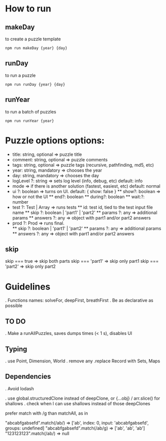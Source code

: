 # How to run

## makeDay

to create a puzzle template 

    npm run makeDay {year} {day}

## runDay

to run a puzzle

    npm run runDay {year} {day}

## runYear

to run a batch of puzzles

    npm run runYear {year}

# Puzzle options options: 
* title: string, optional => puzzle title
* comment: string, optional => puzzle comments
* tags: string, optional => puzzle tags (recursive, pathfinding, md5, etc)
* year: string, mandatory => chooses the year 
* day: string, mandatory => chooses the day 
* logLevel ?: string => sets log level (info, debug, etc) default: info
* mode => if there is another solution (fastest, easiest, etc) default: normal 
* ui ?: boolean => turns on UI. default: { show: false }
** show?: boolean => how or not the UI
** end?: boolean
** during?: boolean
** wait:?: number
* test ?: Test | Array<Test> => runs tests
** id: test id, tied to the test input file name
** skip ?: boolean | 'part1' | 'part2'
** params ?: any => additional params
** answers ?: any => object with part1 and/or part2 answers
* prod ?: Prod => runs final.  
** skip ?: boolean | 'part1' | 'part2'
** params ?: any => additional params
** answers ?: any => object with part1 and/or part2 answers

## skip

skip === true => skip both parts
skip === 'part1' => skip only part1
skip === 'part2' => skip only part2

# Guidelines

. Functions names: solveFor, deepFirst, breathFirst
. Be as declarative as possible

## TO DO

. Make a runAllPuzzles, saves dumps times (< 1 s), disables UI

## Typing
. use Point, Dimension, World
. remove any
.replace Record with Sets, Maps

## Dependencies

. Avoid lodash

. use global.structuredClone instead of deepClone, or {...obj} / arr.slice() for shallows
. check when I can use shallows instead of those deepClones

prefer match with /g than matchAll, as in 

"abcabfgabsefd".match(/ab/) => ['ab', index: 0, input: 'abcabfgabsefd', groups: undefined]
"abcabfgabsefd".match(/ab/g) => ['ab', 'ab', 'ab']
"123123123".match(/ab/) => null


